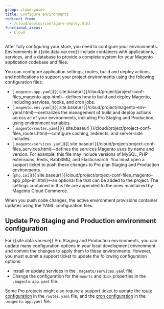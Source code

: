 ```yaml
---
group: cloud-guide
title: Configure environments
redirect_from:
  - /cloud/deploy/configure-deploy.html
functional_areas:
  - Cloud
---
```

After fully configuring your store, you need to configure your environments. Environments in {{site.data.var.ece}} include containers with applications, services, and a database to provide a complete system for your Magento application codebase and files.

You can configure application settings, routes, build and deploy actions, and notifications to support your project environments using the following configuration files:

-  [`.magento.app.yaml`]({{ site.baseurl }}/cloud/project/project-conf-files_magento-app.html)—defines how to build and deploy Magento, including services, hooks, and cron jobs.
-  [`.magento.env.yaml`]({{ site.baseurl }}/cloud/project/magento-env-yaml.html)—centralizes the management of build and deploy actions across all of your environments, including Pro Staging and Production, using environment variables.
-  [`.magento/routes.yaml`]({{ site.baseurl }}/cloud/project/project-conf-files_routes.html)—configure caching, redirects, and server-side includes.
-  [`.magento/services.yaml`]({{ site.baseurl }}/cloud/project/project-conf-files_services.html)—defines the services Magento uses by name and version. For example, this file may include versions of MySQL, PHP extensions, Redis, RabbitMQ, and Elasticsearch. You must open a support ticket to push these changes to Pro plan Staging and Production environments.
-  [`php.ini`]({{ site.baseurl }}/cloud/project/project-conf-files_magento-app_php-ini.html)—an optional file that can be added to the project. The settings contained in this file are appended to the ones maintained by Magento Cloud Commerce.

When you push code changes, the active environment provisions container updates using the YAML configuration files.

## Update Pro Staging and Production environment configuration

For {{site.data.var.ece}} Pro Staging and Production environments, you can update many configuration options in your local development environment and commit the changes to apply them to these environments. However, you must submit a support ticket to update the following configuration options:

-  Install or update services in the `.magento/services.yaml` file.
-  Change the configuration for the `mounts` and `disk` properties in the `.magento.app.yaml` file.

Some Pro projects might also require a support ticket to update the [route configuration]({{site.baseurl}}/cloud/project/project-conf-files_routes.html) in the `routes.yaml` file, and the [cron configuration]({{site.baseurl}}/cloud/configure/setup-cron-jobs.html) in the `.magento.app.yaml` file.
